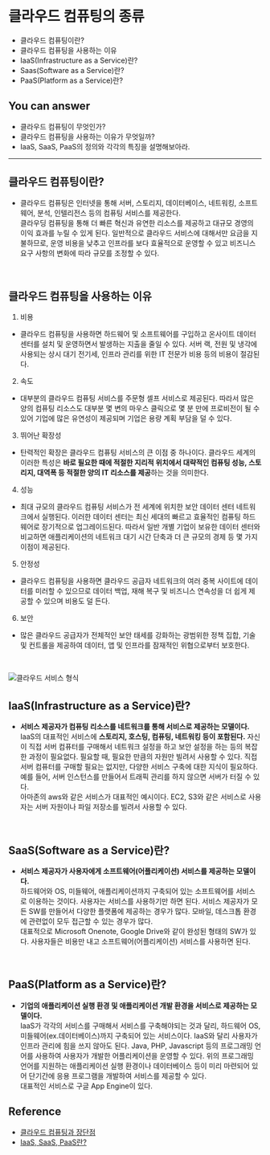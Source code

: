 # 클라우드 컴퓨팅의 종류
- 클라우드 컴퓨팅이란?
- 클라우드 컴퓨팅을 사용하는 이유
- IaaS(Infrastructure as a Service)란?
- Saas(Software as a Service)란?
- PaaS(Platform as a Service)란?


## You can answer
- 클라우드 컴퓨팅이 무엇인가?
- 클라우드 컴퓨팅을 사용하는 이유가 무엇일까?
- IaaS, SaaS, PaaS의 정의와 각각의 특징을 설명해보아라.
-----------------------
## 클라우드 컴퓨팅이란?
- 클라우드 컴퓨팅은 인터넷을 통해 서버, 스토리지, 데이터베이스, 네트워킹, 소프트웨어, 분석, 인텔리전스 등의 컴퓨팅 서비스를 제공한다. </br>
클라우딩 컴퓨팅을 통해 더 빠른 혁신과 유연한 리소스를 제공하고 대규모 경영의 이익 효과를 누릴 수 있게 된다. 일반적으로 클라우드 서비스에 대해서만 요금을 지불하므로, 운영 비용을 낮추고 인프라를 보다 효율적으로 운영할 수 있고 비즈니스 요구 사항의 변화에 따라 규모를 조정할 수 있다.

</br>

## 클라우드 컴퓨팅을 사용하는 이유
1. 비용
- 클라우드 컴퓨팅을 사용하면 하드웨어 및 소프트웨어를 구입하고 온사이트 데이터 센터를 설치 및 운영하면서 발생하는 지출을 줄일 수 있다. 서버 랙, 전원 및 냉각에 사용되는 상시 대기 전기세, 인프라 관리를 위한 IT 전문가 비용 등의 비용이 절감된다.
2. 속도
- 대부분의 클라우드 컴퓨팅 서비스를 주문형 셀프 서비스로 제공된다. 따라서 많은 양의 컴퓨팅 리소스도 대부분 몇 변의 마우스 클릭으로 몇 분 만에 프로비전이 될 수 있어 기업에 많은 유연성이 제공되며 기업은 용량 계획 부담을 덜 수 있다.
3. 뛰어난 확장성
- 탄력적인 확장은 클라우드 컴퓨팅 서비스의 큰 이점 중 하나이다. 클라우드 세계의 이러한 특성은 **바로 필요한 때에 적절한 지리적 위치에서 대략적인 컴퓨팅 성능, 스토리지, 대역폭 등 적절한 양의 IT 리소스를 제공**하는 것을 의미한다.
4. 성능
- 최대 규모의 클라우드 컴퓨팅 서비스가 전 세계에 위치한 보안 데이터 센터 네트워크에서 실행된다. 이러한 데이터 센터는 최신 세대의 빠르고 효율적인 컴퓨팅 하드웨어로 장기적으로 업그레이드된다. 따라서 일반 개별 기업이 보유한 데이터 센터와 비교하면 애플리케이션의 네트워크 대기 시간 단축과 더 큰 규모의 경제 등 몇 가지 이점이 제공된다. 
5. 안정성
- 클라우드 컴퓨팅을 사용하면 클라우드 공급자 네트워크의 여러 중복 사이트에 데이터를 미러할 수 있으므로 데이터 백업, 재해 복구 및 비즈니스 연속성을 더 쉽게 제공할 수 있으며 비용도 덜 든다.
6. 보안
- 많은 클라우드 공급자가 전체적인 보안 태세를 강화하는 광범위한 정책 집합, 기술 및 컨트롤을 제공하여 데이터, 앱 및 인프라를 잠재적인 위협으로부터 보호한다.

</br>

![클라우드 서비스 형식](https://img1.daumcdn.net/thumb/R1280x0/?scode=mtistory2&fname=https%3A%2F%2Fblog.kakaocdn.net%2Fdn%2Fdua09s%2FbtqCcBcG3HM%2FUklyzBbug8azbGLLAZNWFk%2Fimg.png)

## IaaS(Infrastructure as a Service)란?
- **서비스 제공자가 컴퓨팅 리소스를 네트워크를 통해 서비스로 제공하는 모델이다.** </br>
IaaS의 대표적인 서비스에 **스토리지, 호스팅, 컴퓨팅, 네트워킹 등이 포함된다.**
자신이 직접 서버 컴퓨터를 구매해서 네트워크 설정을 하고 보안 설정을 하는 등의 복잡한 과정이 필요없다. 필요할 때, 필요한 만큼의 자원만 빌려서 사용할 수 있다.
직접 서버 컴퓨터를 구매할 필요는 없지만, 다양한 서비스 구축에 대한 지식이 필요하다. 예를 들어, 서버 인스턴스를 만들어서 트래픽 관리를 하지 않으면 서버가 터질 수 있다.</br>
아마존의 aws와 같은 서비스가 대표적인 예시이다. EC2, S3와 같은 서비스로 사용자는 서버 자원이나 파일 저장소를 빌려서 사용할 수 있다.

</br>

## SaaS(Software as a Service)란?
- **서비스 제공자가 사용자에게 소프트웨어(어플리케이션) 서비스를 제공하는 모델이다.**</br>
하드웨어와 OS, 미들웨어, 애플리케이션까지 구축되어 있는 소프트웨어를 서비스로 이용하는 것이다. 사용자는 서비스를 사용하기만 하면 된다.
서비스 제공자가 모든 SW를 만들어서 다양한 플랫폼에 제공하는 경우가 많다. 모바일, 데스크톱 환경에 관련없이 모두 접근할 수 있는 경우가 많다.</br>
대표적으로 Microsoft Onenote, Google Drive와 같이 완성된 형태의 SW가 있다. 사용자들은 비용만 내고 소프트웨어(어플리케이션) 서비스를 사용하면 된다.

</br>

## PaaS(Platform as a Service)란?
- **기업의 애플리케이션 실행 환경 및 애플리케이션 개발 환경을 서비스로 제공하는 모델이다.**</br>
IaaS가 각각의 서비스를 구매해서 서비스를 구축해야되는 것과 달리, 하드웨어 OS, 미들웨어(ex.데이터베이스)까지 구축되어 있는 서비스이다. IaaS와 달리 사용자가 인프라 관리에 힘을 쓰지 않아도 된다.
Java, PHP, Javascript 등의 프로그래밍 언어를 사용하여 사용자가 개발한 어플리케이션을 운영할 수 있다.
위의 프로그래밍 언어를 지원하는 애플리케이션 실행 환경이나 데이터베이스 등이 미리 마련되어 있어 단기간에 응용 프로그램을 개발하여 서비스를 제공할 수 있다.</br>
대표적인 서비스로 구글 App Engine이 있다.

## Reference
- [클라우드 컴퓨팅과 장단점](https://rk1993.tistory.com/entry/%ED%81%B4%EB%9D%BC%EC%9A%B0%EB%93%9C-%EC%BB%B4%ED%93%A8%ED%8C%85%EC%9D%98-%EC%9E%A5%EB%8B%A8%EC%A0%90)
- [IaaS, SaaS, PaaS란?](https://m.blog.naver.com/pentamkt/221971425868)
